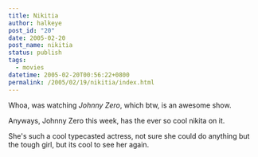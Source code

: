 ```yaml
---
title: Nikitia
author: halkeye
post_id: "20"
date: 2005-02-20
post_name: nikitia
status: publish
tags:
  - movies
datetime: 2005-02-20T00:56:22+0800
permalink: /2005/02/19/nikitia/index.html
---
```


Whoa, was watching _Johnny Zero_, which btw, is an awesome show.

Anyways, Johnny Zero this week, has the ever so cool nikita on it.  

She's such a cool typecasted actress, not sure she could do anything but the tough girl, but its cool to see her again.